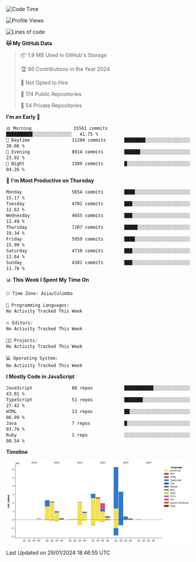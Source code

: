 
<!--START_SECTION:waka-->
![Code Time](http://img.shields.io/badge/Code%20Time-1%2C461%20hrs%2028%20mins-blue)

![Profile Views](http://img.shields.io/badge/Profile%20Views-0-blue)

![Lines of code](https://img.shields.io/badge/From%20Hello%20World%20I%27ve%20Written-27.1%20million%20lines%20of%20code-blue)

**🐱 My GitHub Data** 

> 📦 1.9 MB Used in GitHub's Storage 
 > 
> 🏆 96 Contributions in the Year 2024
 > 
> 🚫 Not Opted to Hire
 > 
> 📜 174 Public Repositories 
 > 
> 🔑 54 Private Repositories 
 > 
**I'm an Early 🐤** 

```text
🌞 Morning                15561 commits       ██████████░░░░░░░░░░░░░░░   41.75 % 
🌆 Daytime                11204 commits       ████████░░░░░░░░░░░░░░░░░   30.06 % 
🌃 Evening                8914 commits        ██████░░░░░░░░░░░░░░░░░░░   23.92 % 
🌙 Night                  1589 commits        █░░░░░░░░░░░░░░░░░░░░░░░░   04.26 % 
```
📅 **I'm Most Productive on Thursday** 

```text
Monday                   5654 commits        ████░░░░░░░░░░░░░░░░░░░░░   15.17 % 
Tuesday                  4702 commits        ███░░░░░░░░░░░░░░░░░░░░░░   12.62 % 
Wednesday                4655 commits        ███░░░░░░░░░░░░░░░░░░░░░░   12.49 % 
Thursday                 7207 commits        █████░░░░░░░░░░░░░░░░░░░░   19.34 % 
Friday                   5959 commits        ████░░░░░░░░░░░░░░░░░░░░░   15.99 % 
Saturday                 4710 commits        ███░░░░░░░░░░░░░░░░░░░░░░   12.64 % 
Sunday                   4381 commits        ███░░░░░░░░░░░░░░░░░░░░░░   11.76 % 
```


📊 **This Week I Spent My Time On** 

```text
🕑︎ Time Zone: Asia/Colombo

💬 Programming Languages: 
No Activity Tracked This Week

🔥 Editors: 
No Activity Tracked This Week

🐱‍💻 Projects: 
No Activity Tracked This Week

💻 Operating System: 
No Activity Tracked This Week
```

**I Mostly Code in JavaScript** 

```text
JavaScript               80 repos            ███████████░░░░░░░░░░░░░░   43.01 % 
TypeScript               51 repos            ███████░░░░░░░░░░░░░░░░░░   27.42 % 
HTML                     13 repos            ██░░░░░░░░░░░░░░░░░░░░░░░   06.99 % 
Java                     7 repos             █░░░░░░░░░░░░░░░░░░░░░░░░   03.76 % 
Ruby                     1 repo              ░░░░░░░░░░░░░░░░░░░░░░░░░   00.54 % 
```



**Timeline**

![Lines of Code chart](https://raw.githubusercontent.com/ccweerasinghe1994/ccweerasinghe1994/master/assets/bar_graph.png)


 Last Updated on 29/01/2024 18:46:55 UTC
<!--END_SECTION:waka-->
